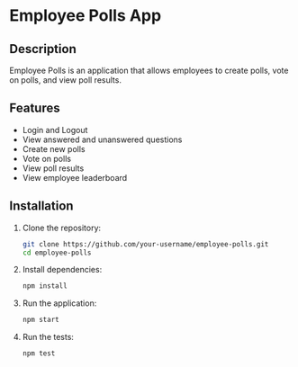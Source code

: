 # Employee Polls App

## Description

Employee Polls is an application that allows employees to create polls, vote on polls, and view poll results.

## Features

- Login and Logout
- View answered and unanswered questions
- Create new polls
- Vote on polls
- View poll results
- View employee leaderboard

## Installation

1. Clone the repository:

   ```bash
   git clone https://github.com/your-username/employee-polls.git
   cd employee-polls

2. Install dependencies:

   ```bash
   npm install

3. Run the application:

   ```bash
   npm start

4. Run the tests:

   ```bash
   npm test